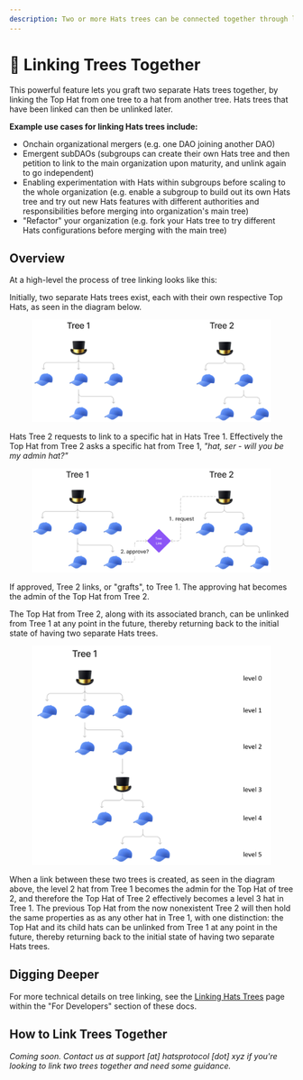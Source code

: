 ```yaml
---
description: Two or more Hats trees can be connected together through linking
---
```


# 🔗 Linking Trees Together

This powerful feature lets you graft two separate Hats trees together, by linking the Top Hat from one tree to a hat from another tree. Hats trees that have been linked can then be unlinked later.

**Example use cases for linking Hats trees include:**

* Onchain organizational mergers (e.g. one DAO joining another DAO)
* Emergent subDAOs (subgroups can create their own Hats tree and then petition to link to the main organization upon maturity, and unlink again to go independent)
* Enabling experimentation with Hats within subgroups before scaling to the whole organization (e.g. enable a subgroup to build out its own Hats tree and try out new Hats features with different authorities and responsibilities before merging into organization's main tree)
* "Refactor" your organization (e.g. fork your Hats tree to try different Hats configurations before merging with the main tree)

## Overview

At a high-level the process of tree linking looks like this:&#x20;

Initially, two separate Hats trees exist, each with their own respective Top Hats, as seen in the diagram below.

<figure><img src="../.gitbook/assets/hatTreeLinking1 (1).png" alt=""><figcaption></figcaption></figure>

Hats Tree 2 requests to link to a specific hat in Hats Tree 1. Effectively the Top Hat from Tree 2 asks a specific hat from Tree 1, _"hat, ser - will you be my admin hat?"_

<figure><img src="../.gitbook/assets/hatTreeLinking2.png" alt=""><figcaption></figcaption></figure>

If approved, Tree 2 links, or "grafts", to Tree 1. The approving hat becomes the admin of the Top Hat from Tree 2.&#x20;

The Top Hat from Tree 2, along with its associated branch, can be unlinked from Tree 1 at any point in the future, thereby returning back to the initial state of having two separate Hats trees.

<figure><img src="../.gitbook/assets/hatTreeLinking3.png" alt=""><figcaption></figcaption></figure>

When a link between these two trees is created, as seen in the diagram above, the level 2 hat from Tree 1 becomes the admin for the Top Hat of tree 2, and therefore the Top Hat of Tree 2 effectively becomes a level 3 hat in Tree 1. The previous Top Hat from the now nonexistent Tree 2 will then hold the same properties as as any other hat in Tree 1, with one distinction: the Top Hat and its child hats can be unlinked from Tree 1 at any point in the future, thereby returning back to the initial state of having two separate Hats trees.

## Digging Deeper

For more technical details on tree linking, see the [Linking Hats Trees](../for-developers/hats-protocol-overview/linking-hats-trees.md) page within the "For Developers" section of these docs.

## How to Link Trees Together

_Coming soon. Contact us at support \[at] hatsprotocol \[dot] xyz if you're looking to link two trees together and need some guidance._
